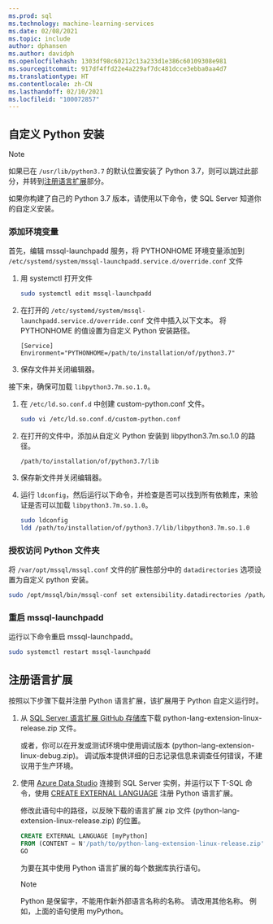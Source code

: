 ```yaml
---
ms.prod: sql
ms.technology: machine-learning-services
ms.date: 02/08/2021
ms.topic: include
author: dphansen
ms.author: davidph
ms.openlocfilehash: 1303df98c60212c13a233d1e386c60109308e981
ms.sourcegitcommit: 917df4ffd22e4a229af7dc481dcce3ebba0aa4d7
ms.translationtype: HT
ms.contentlocale: zh-CN
ms.lasthandoff: 02/10/2021
ms.locfileid: "100072857"
---
```

## <a name="custom-installation-of-python"></a>自定义 Python 安装

> [!NOTE]
> 如果已在 `/usr/lib/python3.7` 的默认位置安装了 Python 3.7，则可以跳过此部分，并转到[注册语言扩展](#register-language-extension-linux)部分。

如果你构建了自己的 Python 3.7 版本，请使用以下命令，使 SQL Server 知道你的自定义安装。

### <a name="add-environment-variable"></a>添加环境变量

首先，编辑 mssql-launchpadd 服务，将 PYTHONHOME 环境变量添加到 `/etc/systemd/system/mssql-launchpadd.service.d/override.conf` 文件

1. 用 systemctl 打开文件

    ```bash
    sudo systemctl edit mssql-launchpadd
    ```

1. 在打开的 `/etc/systemd/system/mssql-launchpadd.service.d/override.conf` 文件中插入以下文本。 将 PYTHONHOME 的值设置为自定义 Python 安装路径。

    ```
    [Service]
    Environment="PYTHONHOME=/path/to/installation/of/python3.7"
    ```

1. 保存文件并关闭编辑器。

接下来，确保可加载 `libpython3.7m.so.1.0`。

1. 在 `/etc/ld.so.conf.d` 中创建 custom-python.conf 文件。

    ```bash
    sudo vi /etc/ld.so.conf.d/custom-python.conf
    ```

1. 在打开的文件中，添加从自定义 Python 安装到 libpython3.7m.so.1.0 的路径。

    ```
    /path/to/installation/of/python3.7/lib
    ```

1. 保存新文件并关闭编辑器。

1. 运行 `ldconfig`，然后运行以下命令，并检查是否可以找到所有依赖库，来验证是否可以加载 `libpython3.7m.so.1.0`。

    ```bash
    sudo ldconfig
    ldd /path/to/installation/of/python3.7/lib/libpython3.7m.so.1.0
    ```

### <a name="grant-access-to-python-folder"></a>授权访问 Python 文件夹

将 `/var/opt/mssql/mssql.conf` 文件的扩展性部分中的 `datadirectories` 选项设置为自定义 python 安装。

```bash
sudo /opt/mssql/bin/mssql-conf set extensibility.datadirectories /path/to/installation/of/python3.7
```

### <a name="restart-mssql-launchpadd"></a>重启 mssql-launchpadd

运行以下命令重启 mssql-launchpadd。

```bash
sudo systemctl restart mssql-launchpadd
```

<a name="register-language-extension-linux"></a>

## <a name="register-language-extension"></a>注册语言扩展

按照以下步骤下载并注册 Python 语言扩展，该扩展用于 Python 自定义运行时。

1. 从 [SQL Server 语言扩展 GitHub 存储库](https://github.com/microsoft/sql-server-language-extensions/releases)下载 python-lang-extension-linux-release.zip 文件。

    或者，你可以在开发或测试环境中使用调试版本 (python-lang-extension-linux-debug.zip)。 调试版本提供详细的日志记录信息来调查任何错误，不建议用于生产环境。

1. 使用 [Azure Data Studio](../../../azure-data-studio/what-is-azure-data-studio.md) 连接到 SQL Server 实例，并运行以下 T-SQL 命令，使用 [CREATE EXTERNAL LANGUAGE](../../../t-sql/statements/create-external-language-transact-sql.md) 注册 Python 语言扩展。 

    修改此语句中的路径，以反映下载的语言扩展 zip 文件 (python-lang-extension-linux-release.zip) 的位置。

    ```sql
    CREATE EXTERNAL LANGUAGE [myPython]
    FROM (CONTENT = N'/path/to/python-lang-extension-linux-release.zip', FILE_NAME = 'libPythonExtension.so.1.1');
    GO
    ```

    为要在其中使用 Python 语言扩展的每个数据库执行语句。

    > [!NOTE]
    > Python 是保留字，不能用作新外部语言名称的名称。 请改用其他名称。 例如，上面的语句使用 myPython。
